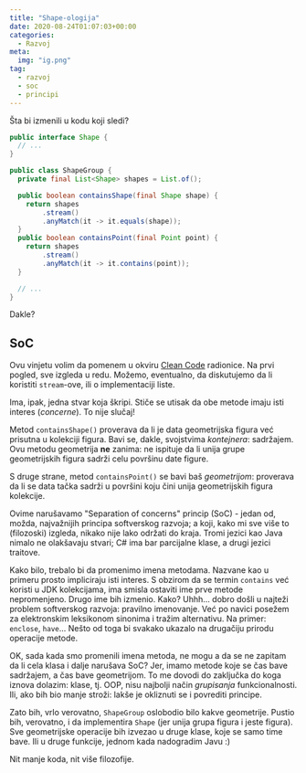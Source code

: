 ```yaml
---
title: "Shape-ologija"
date: 2020-08-24T01:07:03+00:00
categories:
  - Razvoj
meta:
  img: "ig.png"
tag:
  - razvoj
  - soc
  - principi
---
```


Šta bi izmenili u kodu koji sledi?

<!--more-->

```java
public interface Shape {
  // ...
}

public class ShapeGroup {
  private final List<Shape> shapes = List.of();

  public boolean containsShape(final Shape shape) {
    return shapes
        .stream()
        .anyMatch(it -> it.equals(shape));
  }
  public boolean containsPoint(final Point point) {
    return shapes
        .stream()
        .anyMatch(it -> it.contains(point));
  }

  // ...
}
```

Dakle?

## SoC

Ovu vinjetu volim da pomenem u okviru [Clean Code](https://oblacodemia.com) radionice. Na prvi pogled, sve izgleda u redu. Možemo, eventualno, da diskutujemo da li koristiti `stream`-ove, ili o implementaciji liste.

Ima, ipak, jedna stvar koja škripi. Stiče se utisak da obe metode imaju isti interes (_concerne_). To nije slučaj!

Metod `containsShape()` proverava da li je data geometrijska figura već prisutna u kolekciji figura. Bavi se, dakle, svojstvima _kontejnera_: sadržajem. Ovu metodu geometrija **ne** zanima: ne ispituje da li unija grupe geometrijskih figura sadrži celu površinu date figure.

S druge strane, metod `containsPoint()` se bavi baš _geometrijom_: proverava da li se data tačka sadrži u površini koju čini unija geometrijskih figura kolekcije.

Ovime narušavamo "Separation of concerns" princip (SoC) - jedan od, možda, najvažnijih principa softverskog razvoja; a koji, kako mi sve više to (filozoski) izgleda, nikako nije lako održati do kraja. Tromi jezici kao Java nimalo ne olakšavaju stvari; C# ima bar parcijalne klase, a drugi jezici traitove.

Kako bilo, trebalo bi da promenimo imena metodama. Nazvane kao u primeru prosto impliciraju isti interes. S obzirom da se termin `contains` već koristi u JDK kolekcijama, ima smisla ostaviti ime prve metode nepromenjeno. Drugo ime bih izmenio. Kako? Uhhh... dobro došli u najteži problem softverskog razvoja: pravilno imenovanje. Već po navici posežem za elektronskim leksikonom sinonima i tražim alternativu. Na primer: `enclose`, `have`... Nešto od toga bi svakako ukazalo na drugačiju prirodu operacije metode.

OK, sada kada smo promenili imena metoda, ne mogu a da se ne zapitam da li cela klasa i dalje narušava SoC? Jer, imamo metode koje se čas bave sadržajem, a čas bave geometrijom. To me dovodi do zaključka do koga iznova dolazim: klase, tj. OOP, nisu najbolji način _grupisanja_ funkcionalnosti. Ili, ako bih bio manje stroži: lakše je okliznuti se i povrediti principe.

Zato bih, vrlo verovatno, `ShapeGroup` oslobodio bilo kakve geometrije. Pustio bih, verovatno, i da implementira `Shape` (jer unija grupa figura i jeste figura). Sve geometrijske operacije bih izvezao u druge klase, koje se samo time bave. Ili u druge funkcije, jednom kada nadogradim Javu :)

Nit manje koda, nit više filozofije.
